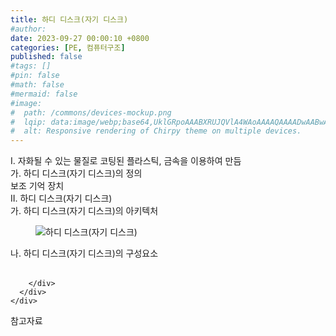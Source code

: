 ```yaml
---
title: 하디 디스크(자기 디스크)
#author: 
date: 2023-09-27 00:00:10 +0800
categories: [PE, 컴퓨터구조]
published: false
#tags: []
#pin: false
#math: false
#mermaid: false
#image:
#  path: /commons/devices-mockup.png
#  lqip: data:image/webp;base64,UklGRpoAAABXRUJQVlA4WAoAAAAQAAAADwAABwAAQUxQSDIAAAARL0AmbZurmr57yyIiqE8oiG0bejIYEQTgqiDA9vqnsUSI6H+oAERp2HZ65qP/VIAWAFZQOCBCAAAA8AEAnQEqEAAIAAVAfCWkAALp8sF8rgRgAP7o9FDvMCkMde9PK7euH5M1m6VWoDXf2FkP3BqV0ZYbO6NA/VFIAAAA
#  alt: Responsive rendering of Chirpy theme on multiple devices.
---
```


<div class="post-wrap">
  <div class="para">
    <div class="para-title">
      I. 자화될 수 있는 물질로 코팅된 플라스틱, 금속을 이용하여 만듬
    </div>
    <div class="para-cntnt">
      <div class="para">
        <div class="para-title">
          가. 하디 디스크(자기 디스크)의 정의
        </div>
        <div class="para-cntnt">
          보조 기억 장치
        </div>
      </div>
    </div>
  </div>
  
  <div class="para">
    <div class="para-title">
      II. 하디 디스크(자기 디스크)
    </div>
    <div class="para-cntnt">
      <div class="para">
        <div class="para-title">
          가. 하디 디스크(자기 디스크)의 아키텍처
        </div>
        <div class="para-cntnt">
          <figure class="post-figure">
            <img src="/assets/img/posts/하디-디스크(자기-디스크).png" alt="하디 디스크(자기 디스크)">
<!--            <figcaption>Source: Unveiling the Metaverse: Exploring Emerging Trends, Multifaceted Perspectives, and Future Challenges</figcaption>-->
          </figure>
        </div>
      </div>
      <div class="para">
        <div class="para-title">
          나. 하디 디스크(자기 디스크)의 구성요소
        </div>
        <div class="para-cntnt">
          <table class="post-table">
          </table>
          
        </div>
      </div>
    </div>
  </div>

  <div class="refr-wrap">
    <div class="refr-title">
        참고자료
    </div>
    <ol class="refr-list">
    <!--    <li>(나현식, 최대선) <a target="_blank" href="https://scienceon.kisti.re.kr/commons/util/originalView.do?cn=JAKO202225948430499&oCn=JAKO202225948430499&dbt=JAKO&journal=NJOU00291864">메타버스 보안 위협 요소 및 대응 방안 검토</a></li>-->
    <!--    <li>(M. Uddin, S. Manickam, H. Ullah, M. Obaidat and A. Dandoush) <a target="_blank" href="https://ieeexplore.ieee.org/abstract/document/10138386">Unveiling the Metaverse: Exploring Emerging Trends, Multifaceted Perspectives, and Future Challenges</a></li>-->
    </ol>
  </div>
</div>
